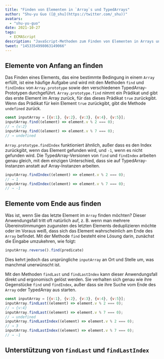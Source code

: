 ```yaml
---
title: "Finden von Elementen in `Array`s und TypedArrays"
author: "Shu-yu Guo ([@_shu](https://twitter.com/_shu))"
avatars: 
  - "shu-yu-guo"
date: 2021-10-27
tags: 
  - ECMAScript
description: "JavaScript-Methoden zum Finden von Elementen in Arrays und TypedArrays"
tweet: "1453354998063149066"
---
```

## Elemente von Anfang an finden

Das Finden eines Elements, das eine bestimmte Bedingung in einem `Array` erfüllt, ist eine häufige Aufgabe und wird mit den Methoden `find` und `findIndex` von `Array.prototype` sowie den verschiedenen TypedArray-Prototypen durchgeführt. `Array.prototype.find` nimmt ein Prädikat und gibt das erste Element im Array zurück, für das dieses Prädikat `true` zurückgibt. Wenn das Prädikat für kein Element `true` zurückgibt, gibt die Methode `undefined` zurück.

<!--truncate-->
```js
const inputArray = [{v:1}, {v:2}, {v:3}, {v:4}, {v:5}];
inputArray.find((element) => element.v % 2 === 0);
// → {v:2}
inputArray.find((element) => element.v % 7 === 0);
// → undefined
```

`Array.prototype.findIndex` funktioniert ähnlich, außer dass es den Index zurückgibt, wenn das Element gefunden wird, und `-1`, wenn es nicht gefunden wird. Die TypedArray-Versionen von `find` und `findIndex` arbeiten genau gleich, mit dem einzigen Unterschied, dass sie auf TypedArray-Instanzen anstatt auf Array-Instanzen arbeiten.

```js
inputArray.findIndex((element) => element.v % 2 === 0);
// → 1
inputArray.findIndex((element) => element.v % 7 === 0);
// → -1
```

## Elemente vom Ende aus finden

Was ist, wenn Sie das letzte Element im `Array` finden möchten? Dieser Anwendungsfall tritt oft natürlich auf, z. B. wenn man mehrere Übereinstimmungen zugunsten des letzten Elements deduplizieren möchte oder im Voraus weiß, dass sich das Element wahrscheinlich am Ende des `Array` befindet. Mit der Methode `find` besteht eine Lösung darin, zunächst die Eingabe umzukehren, wie folgt:

```js
inputArray.reverse().find(predicate)
```

Dies kehrt jedoch das ursprüngliche `inputArray` an Ort und Stelle um, was manchmal unerwünscht ist.

Mit den Methoden `findLast` und `findLastIndex` kann dieser Anwendungsfall direkt und ergonomisch gelöst werden. Sie verhalten sich genau wie ihre Gegenstücke `find` und `findIndex`, außer dass sie ihre Suche vom Ende des `Array` oder TypedArray aus starten.

```js
const inputArray = [{v:1}, {v:2}, {v:3}, {v:4}, {v:5}];
inputArray.findLast((element) => element.v % 2 === 0);
// → {v:4}
inputArray.findLast((element) => element.v % 7 === 0);
// → undefined
inputArray.findLastIndex((element) => element.v % 2 === 0);
// → 3
inputArray.findLastIndex((element) => element.v % 7 === 0);
// → -1
```

## Unterstützung von `findLast` und `findLastIndex`

<feature-support chrome="97"
                 firefox="no https://bugzilla.mozilla.org/show_bug.cgi?id=1704385"
                 safari="partial https://bugs.webkit.org/show_bug.cgi?id=227939"
                 nodejs="no"
                 babel="yes https://github.com/zloirock/core-js#array-find-from-last"></feature-support>
